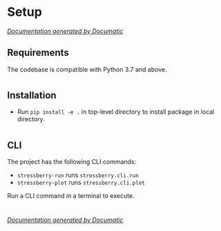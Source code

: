# Setup

[_Documentation generated by Documatic_](https://www.documatic.com)

<!---Documatic-section-Requirements-start--->
## Requirements

The codebase is compatible with Python 3.7 and above.

# #
<!---Documatic-section-Requirements-end--->

<!---Documatic-section-Installation-start--->
## Installation

* Run `pip install -e .` in top-level directory to
install package in local directory.

# #
<!---Documatic-section-Installation-end--->

<!---Documatic-section-CLI-start--->
## CLI

The project has the following CLI commands:

* `stressberry-run` runs `stressberry.cli.run`
* `stressberry-plot` runs `stressberry.cli.plot`

Run a CLI command in a terminal to execute.

# #
<!---Documatic-section-CLI-end--->

[_Documentation generated by Documatic_](https://www.documatic.com)